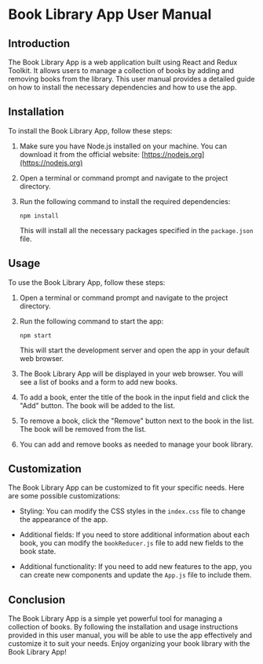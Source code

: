 # Book Library App User Manual

## Introduction

The Book Library App is a web application built using React and Redux Toolkit. It allows users to manage a collection of books by adding and removing books from the library. This user manual provides a detailed guide on how to install the necessary dependencies and how to use the app.

## Installation

To install the Book Library App, follow these steps:

1. Make sure you have Node.js installed on your machine. You can download it from the official website: [https://nodejs.org](https://nodejs.org)

2. Open a terminal or command prompt and navigate to the project directory.

3. Run the following command to install the required dependencies:

   ```
   npm install
   ```

   This will install all the necessary packages specified in the `package.json` file.

## Usage

To use the Book Library App, follow these steps:

1. Open a terminal or command prompt and navigate to the project directory.

2. Run the following command to start the app:

   ```
   npm start
   ```

   This will start the development server and open the app in your default web browser.

3. The Book Library App will be displayed in your web browser. You will see a list of books and a form to add new books.

4. To add a book, enter the title of the book in the input field and click the "Add" button. The book will be added to the list.

5. To remove a book, click the "Remove" button next to the book in the list. The book will be removed from the list.

6. You can add and remove books as needed to manage your book library.

## Customization

The Book Library App can be customized to fit your specific needs. Here are some possible customizations:

- Styling: You can modify the CSS styles in the `index.css` file to change the appearance of the app.

- Additional fields: If you need to store additional information about each book, you can modify the `bookReducer.js` file to add new fields to the book state.

- Additional functionality: If you need to add new features to the app, you can create new components and update the `App.js` file to include them.

## Conclusion

The Book Library App is a simple yet powerful tool for managing a collection of books. By following the installation and usage instructions provided in this user manual, you will be able to use the app effectively and customize it to suit your needs. Enjoy organizing your book library with the Book Library App!